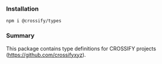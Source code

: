 ### Installation

```
npm i @crossify/types
```

### Summary

This package contains type definitions for CROSSIFY projects (https://github.com/crossifyxyz).